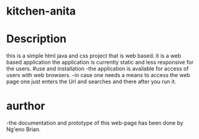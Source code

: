 # kitchen-anita
# Description
this is a simple html java and css project that is web based.
it is a web based application
the application is currently static and less responsive for the users.
#use and installation 
-the application is available for access of users with web browsers.
-in case one needs a means to access the web page one just enters the Url and searches and there after you run it.
# aurthor
-the documentation and prototype of this web-page has been done by Ng'eno Brian.
